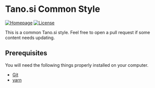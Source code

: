 # Tano.si Common Style
[![Homepage][web-img]][web]
[![License][license-img]][license]

This is a common Tano.si style.
Feel free to open a pull request if some content needs updating.


## Prerequisites

You will need the following things properly installed on your computer.

* [Git](http://git-scm.com)
* [yarn](https://yarnpkg.com)


[web]: https://tano.si
[license]: https://github.com/ntadej/tano-style/blob/master/LICENSE.md

[web-img]: https://img.shields.io/badge/web-tano.si-green.svg
[license-img]: https://img.shields.io/github/license/ntadej/tano-style.svg
